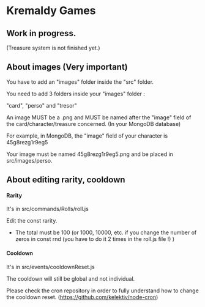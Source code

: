 # Kremaldy Games

## Work in progress.

(Treasure system is not finished yet.)

## About images (Very important)
You have to add an "images" folder inside the "src" folder.

You need to add 3 folders inside your "images" folder :

"card", "perso" and "tresor"

An image MUST be a .png and MUST be named after the "image" field of the card/character/treasure concerned. (In your MongoDB database)

For example, in MongoDB, the "image" field of your character is 45g8rezg1r9eg5

Your image must be named 45g8rezg1r9eg5.png and be placed in src/images/perso.

## About editing rarity, cooldown

#### Rarity

It's in src/commands/Rolls/roll.js

Edit the const rarity.

- The total must be 100 (or 1000, 10000, etc. if you change the number of zeros in const rnd (you have to do it 2 times in the roll.js file !) )

#### Cooldown

It's in src/events/cooldownReset.js

The cooldown will still be global and not individual.

Please check the cron repository in order to fully understand how to change the cooldown reset. (https://github.com/kelektiv/node-cron)